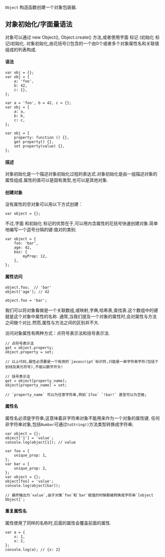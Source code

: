 `Object` 构造函数创建一个对象包装器.   

## 对象初始化/字面量语法   

对象可以通过 new Object(), Object.create() 方法,或者使用字面 标记 (初始化 标记)初始化.
对象初始化,由花括号{}包含的一个由0个或者多个对象属性名和关联值组成的列表构成.   

#### 语法   

```
var obj = {};
var obj = {
    a: 'foo',
    b: 42,
    c: {},
};

var a = 'foo', b = 42, c = {};
var obj = {
    a: a,
    b: b,
    c: c,
};

var obj = {
    property: function () {},
    get property() {},
    set property(value) {},
};
```

#### 描述   

对象初始化是一个描述对象初始化过程的表达式.对象初始化是由一组描述对象的属性组成.属性的值可以是固有类型,也可以是其他对象.   

#### 创建对象   

没有属性的空对象可以用以下方式创建：

```
var object = {};
```

不过,字面 和初始化 标记的优势在于,可以用内含属性的花括号快速创建对象.简单地编写一个逗号分隔的键:值对的类别.   

```
var object = {
    foo: 'bar',
    age: 42,
    baz: {
        myProp: 12,
    },
};
```

#### 属性访问   

```
object.foo;  // 'bar'
object['age']; // 42

object.foo = 'bar';
```

我们可以将对象看做是一个关联数组,或映射,字典,哈希表,查找表.这个数组中的键就是这个对象中属性的名称.
通常,当我们提及一个对象的属性时,会对属性与方法之间做个对比.然而,属性与方法之间的区别并不大.   

访问对象属性有两种方式：点符号表示法和括号表示法.   

```
// 点符号表示法
get = object.property;
object.property = set;

// 以上代码,属性必须要是一个有效的`javascript`标识符,只能是一串字符串字符(包括下划线及美元符号),不能以数字开头!
```   

```
// 括号表示法
get = object[property_name];
object[property_name] = set;

// `property_name` 可以为任意字符串,例如`1foo` `!bar!` 甚至可以为空格;
```    

#### 属性名   

属性名必须是字符串,这意味着非字符串对象不能用来作为一个对象的属性键.
任何非字符串对象,包括`Number`可通过`toString()`方法类型转换成字符串;   

```
var object = {};
object['1'] = 'value`;
console.log(object[1]); // value
``` 

```
var foo = {
    unique_prop: 1,
};
var bar = {
    unique_prop: 2,
};
var object = {};
object[foo] = 'value';
console.log(object[bar]);

// 最终输出为`value`,由于对象`foo`和`bar`赋值的时候都被转换成字符串`[object Object]`;
```   

#### 重复属性名   

属性使用了同样的名称时,后面的属性会覆盖前面的属性.

```
var a = {
    x: 1,
    x: 2,
};
console.log(a); // {x: 2}
```
